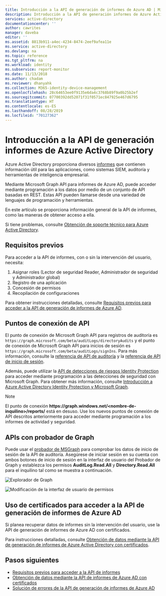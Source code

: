 ```yaml
---
title: Introducción a la API de generación de informes de Azure AD | Microsoft Docs
description: Introducción a la API de generación informes de Azure Active Directory
services: active-directory
documentationcenter: ''
author: cawrites
manager: daveba
editor: ''
ms.assetid: 8813b911-a4ec-4234-8474-2eef9afea11e
ms.service: active-directory
ms.devlang: na
ms.topic: reference
ms.tgt_pltfrm: na
ms.workload: identity
ms.subservice: report-monitor
ms.date: 11/13/2018
ms.author: chadam
ms.reviewer: dhanyahk
ms.collection: M365-identity-device-management
ms.openlocfilehash: 28c64653ee0f9135e6da4c3768b89f9a0b25b2ef
ms.sourcegitcommit: 07700392dd52071f31f0571ec847925e467d6795
ms.translationtype: HT
ms.contentlocale: es-ES
ms.lasthandoff: 08/28/2019
ms.locfileid: "70127362"
---
```

# <a name="get-started-with-the-azure-active-directory-reporting-api"></a>Introducción a la API de generación informes de Azure Active Directory

Azure Active Directory proporciona diversos [informes](overview-reports.md) que contienen información útil para las aplicaciones, como sistemas SIEM, auditoría y herramientas de inteligencia empresarial. 

Mediante Microsoft Graph API para informes de Azure AD, puede acceder mediante programación a los datos por medio de un conjunto de API basadas en REST. Estas API pueden llamarse desde una variedad de lenguajes de programación y herramientas.

En este artículo se proporciona información general de la API de informes, como las maneras de obtener acceso a ella.

Si tiene problemas, consulte [Obtención de soporte técnico para Azure Active Directory](https://docs.microsoft.com/azure/active-directory/active-directory-troubleshooting-support-howto).

## <a name="prerequisites"></a>Requisitos previos

Para acceder a la API de informes, con o sin la intervención del usuario, necesita:

1. Asignar roles (Lector de seguridad Reader, Administrador de seguridad y Administrador global)
2. Registro de una aplicación
3. Concesión de permisos
4. Recopilación de configuraciones

Para obtener instrucciones detalladas, consulte [Requisitos previos para acceder a la API de generación de informes de Azure AD](howto-configure-prerequisites-for-reporting-api.md). 

## <a name="api-endpoints"></a>Puntos de conexión de API 

El punto de conexión de Microsoft Graph API para registros de auditoría es `https://graph.microsoft.com/beta/auditLogs/directoryAudits` y el punto de conexión de Microsoft Graph API para inicios de sesión es `https://graph.microsoft.com/beta/auditLogs/signIns`. Para más información, consulte la [referencia de API de auditoría](https://developer.microsoft.com/graph/docs/api-reference/beta/resources/directoryaudit) y la [referencia de API de inicio de sesión](https://developer.microsoft.com/graph/docs/api-reference/beta/resources/signIn).

Además, puede utilizar la [API de detecciones de riesgos Identity Protection](https://developer.microsoft.com/graph/docs/api-reference/beta/resources/identityriskevent) para acceder mediante programación a las detecciones de seguridad con Microsoft Graph. Para obtener más información, consulte [Introducción a Azure Active Directory Identity Protection y Microsoft Graph](../identity-protection/graph-get-started.md). 

> [!NOTE]
>  El punto de conexión **https:\/\/graph.windows.net\/\<nombre-de-inquilino\>\/reports\/** está en desuso. Use los nuevos puntos de conexión de API descritos anteriormente para acceder mediante programación a los informes de actividad y seguridad.
  
## <a name="apis-with-graph-explorer"></a>APIs con probador de Graph

Puede usar el [probador de MSGraph](https://developer.microsoft.com/graph/graph-explorer) para comprobar los datos de inicio de sesión de la API de auditoría. Asegúrese de iniciar sesión en su cuenta con ambos botones de inicio de sesión en la interfaz de usuario del Probador de Graph y establezca los permisos **AuditLog.Read.All** y **Directory.Read.All** para el inquilino tal como se muestra a continuación.   

![Explorador de Graph](./media/concept-reporting-api/graph-explorer.png)

![Modificación de la interfaz de usuario de permisos](./media/concept-reporting-api/modify-permissions.png)

## <a name="use-certificates-to-access-the-azure-ad-reporting-api"></a>Uso de certificados para acceder a la API de generación de informes de Azure AD 

Si planea recuperar datos de informes sin la intervención del usuario, use la API de generación de informes de Azure AD con certificados.

Para instrucciones detalladas, consulte [Obtención de datos mediante la API de generación de informes de Azure Active Directory con certificados](tutorial-access-api-with-certificates.md).

## <a name="next-steps"></a>Pasos siguientes

 * [Requisitos previos para acceder a la API de informes](howto-configure-prerequisites-for-reporting-api.md) 
 * [Obtención de datos mediante la API de informes de Azure AD con certificados](tutorial-access-api-with-certificates.md)
 * [Solución de errores de la API de generación de informes de Azure AD](troubleshoot-graph-api.md)



